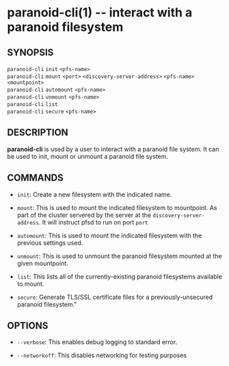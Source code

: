 paranoid-cli(1) -- interact with a paranoid filesystem
======================================================

## SYNOPSIS

`paranoid-cli` `init` `<pfs-name>`<br>
`paranoid-cli` `mount` `<port>` `<discovery-server-address>` `<pfs-name>` `<mountpoint>`<br>
`paranoid-cli` `automount` `<pfs-name>`<br>
`paranoid-cli` `unmount` `<pfs-name>`<br>
`paranoid-cli` `list`<br>
`paranoid-cli` `secure` `<pfs-name>`<br>

## DESCRIPTION

**paranoid-cli** is used by a user to interact with a paranoid file system. It can be used to init,
mount or unmount a paranoid file system.

## COMMANDS

* `init`:
    Create a new filesystem with the indicated name. 

* `mount`:
	This is used to mount the indicated filesystem to mountpoint. As part of the cluster servered by the server at the `discovery-server-address`. It will instruct pfsd to run on port `port`

* `automount`:
	This is used to mount the indicated filesystem with the previous settings used.

* `unmount`:
	This is used to unmount the paranoid filesystem mounted at the given mountpoint.

* `list`:
    This lists all of the currently-existing paranoid filesystems available to mount.

* `secure`:
    Generate TLS/SSL certificate files for a previously-unsecured paranoid filesystem."

## OPTIONS

  * `--verbose`:
    This enables debug logging to standard error.

  * `--networkoff`:
	This disables networking for testing purposes
